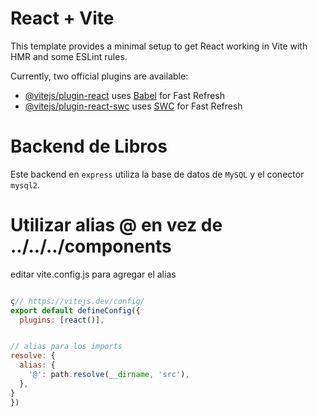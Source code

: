 # React + Vite

This template provides a minimal setup to get React working in Vite with HMR and some ESLint rules.

Currently, two official plugins are available:

- [@vitejs/plugin-react](https://github.com/vitejs/vite-plugin-react/blob/main/packages/plugin-react/README.md) uses [Babel](https://babeljs.io/) for Fast Refresh
- [@vitejs/plugin-react-swc](https://github.com/vitejs/vite-plugin-react-swc) uses [SWC](https://swc.rs/) for Fast Refresh

# Backend de Libros

Este backend en `express` utiliza la base de datos de `MySQL` y el conector `mysql2`.

# Utilizar alias @ en vez de ../../../components

editar vite.config.js para agregar el alias

```js

ç// https://vitejs.dev/config/
export default defineConfig({
  plugins: [react()],


// alias para los imports
resolve: {
  alias: {
    '@': path.resolve(__dirname, 'src'),
  },
}
})


